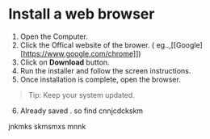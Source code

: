 # Install a web browser

1. Open the Computer.
2. Click the Offical website of the brower. ( eg..,[[Google][https://www.google.com/chrome]])
3. Click on **Download** button.
4. Run the installer and follow the screen instructions.
5. Once installation is complete, open the browser.

> Tip: Keep your system updated.

6. Already saved . so find cnnjcdckskm

jnkmks
skmsmxs
mnnk
